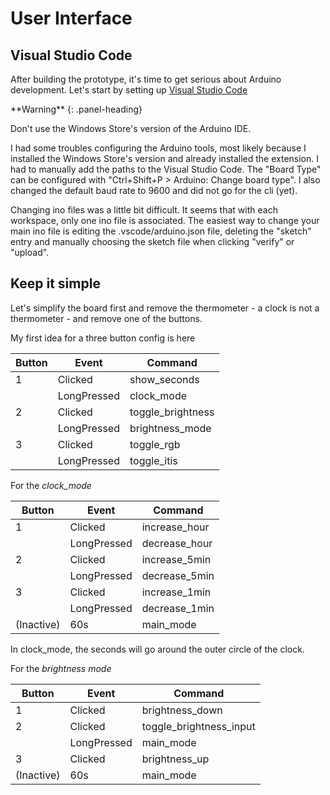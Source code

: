 # User Interface

## Visual Studio Code

After building the prototype, it's time to get serious about Arduino development.
Let's start by setting up [Visual Studio Code](https://github.com/microsoft/vscode-arduino)

<div class="panel panel-warning">
**Warning**
{: .panel-heading}
<div class="panel-body">

Don't use the Windows Store's version of the Arduino IDE.

</div>
</div>

I had some troubles configuring the Arduino tools, most likely because I installed the Windows Store's version and already installed the extension. I had to manually add the paths to the Visual Studio Code. The "Board Type" can be configured with "Ctrl+Shift+P > Arduino: Change board type".
I also changed the default baud rate to 9600 and did not go for the cli (yet).

Changing ino files was a little bit difficult. It seems that with each workspace, only one ino file is associated.
The easiest way to change your main ino file is editing the .vscode/arduino.json file, deleting the "sketch" entry and manually choosing the sketch file when clicking "verify" or "upload".

## Keep it simple

Let's simplify the board first and remove the thermometer - a clock is not a thermometer - and remove one of the buttons.

My first idea for a three button config is here

| Button | Event       | Command           |
|--------|-------------|-------------------|
| 1      | Clicked     | show_seconds      |
|        | LongPressed | clock_mode        |
| 2      | Clicked     | toggle_brightness |
|        | LongPressed | brightness_mode   |
| 3      | Clicked     | toggle_rgb        |
|        | LongPressed | toggle_itis       |

For the *clock_mode*

| Button     | Event       | Command           |
|------------|-------------|-------------------|
| 1          | Clicked     | increase_hour     |
|            | LongPressed | decrease_hour     |
| 2          | Clicked     | increase_5min     |
|            | LongPressed | decrease_5min     |
| 3          | Clicked     | increase_1min     |
|            | LongPressed | decrease_1min     |
| (Inactive) | 60s         | main_mode         |

In clock_mode, the seconds will go around the outer circle of the clock.

For the *brightness mode*

| Button     | Event       | Command                 |
|------------|-------------|-------------------------|
| 1          | Clicked     | brightness_down         |
| 2          | Clicked     | toggle_brightness_input |
|            | LongPressed | main_mode               |
| 3          | Clicked     | brightness_up           |
| (Inactive) | 60s         | main_mode               |








